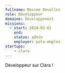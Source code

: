 ```yaml
---
fullname: Maxime Devallez
role: Développeur
domaine: Développement
missions:
  - start: 2018-03-01
    end:
    status: admin
    employer: pole-emploi
startups:
    - clara
---
```


Développeur sur Clara !
